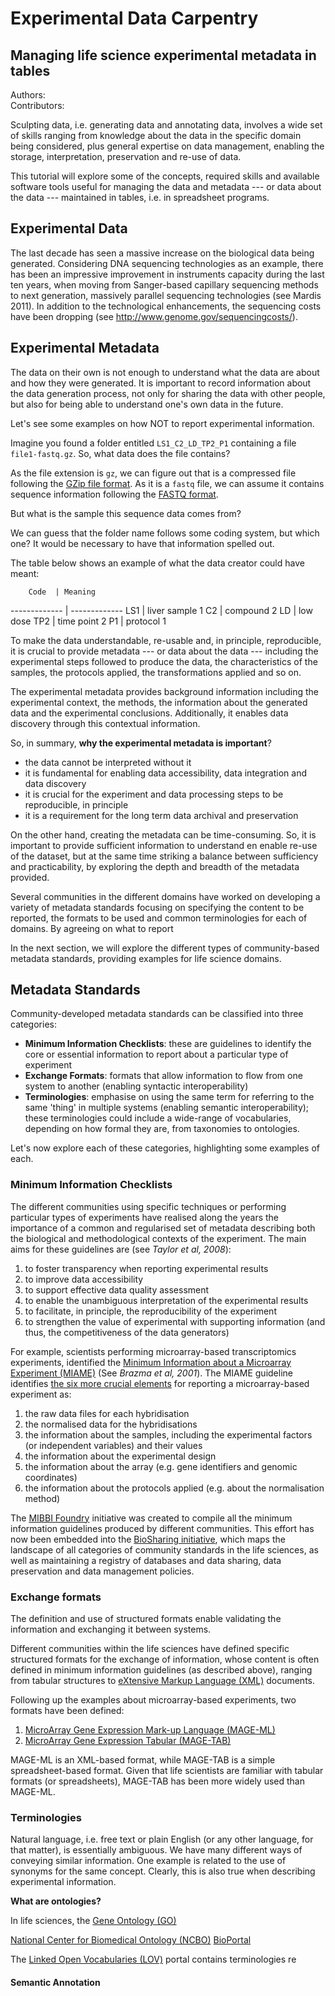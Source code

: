 # Experimental Data Carpentry #
## Managing life science experimental metadata in tables ##

Authors: <br>
Contributors:

Sculpting data, i.e. generating data and annotating data, involves a wide set of skills ranging from knowledge about the data in the specific domain being considered, plus general expertise on data management, enabling the storage, interpretation, preservation and re-use of data.

This tutorial will explore some of the concepts, required skills and available software tools useful for managing the data and metadata --- or data about the data --- maintained in tables, i.e. in spreadsheet programs. 

## Experimental Data ##

The last decade has seen a massive increase on the biological data being generated. Considering DNA sequencing technologies as an example, there has been an impressive improvement in instruments capacity during the last ten years, when moving from Sanger-based capillary sequencing methods to next generation, massively parallel sequencing technologies (see Mardis 2011). In addition to the technological enhancements, the sequencing costs have been dropping (see http://www.genome.gov/sequencingcosts/). 

## Experimental Metadata ##

The data on their own is not enough to understand what the data are about and how they were generated. It is important to record information about the data generation process, not only for sharing the data with other people, but also for being able to understand one's own data in the future.

Let's see some examples on how NOT to report experimental information.

Imagine you found a folder entitled ```LS1_C2_LD_TP2_P1``` containing a file ```file1-fastq.gz```. So, what data does the file contains?

As the file extension is ```gz```, we can figure out that is a compressed file following the [GZip file format](http://en.wikipedia.org/wiki/Gzip#File_format). As it is a ```fastq``` file, we can assume it contains sequence information following the [FASTQ format](http://en.wikipedia.org/wiki/FASTQ_format).

But what is the sample this sequence data comes from?

We can guess that the folder name follows some coding system, but which one? It would be necessary to have that information spelled out.

The table below shows an example of what the data creator could have meant:

        Code  | Meaning
------------- | -------------
         LS1  | liver sample 1
          C2  | compound 2
          LD  | low dose
         TP2  | time point 2
          P1  | protocol 1

To make the data understandable, re-usable and, in principle, reproducible, it is crucial to provide metadata --- or data about the data --- including the experimental steps followed to produce the data, the characteristics of the samples, the protocols applied, the transformations applied and so on.

The experimental metadata provides background information including the experimental context, the methods, the information about the generated data and the experimental conclusions. Additionally, it enables data discovery through this contextual information.

So, in summary, **why the experimental metadata is important**?

* the data cannot be interpreted without it
* it is fundamental for enabling data accessibility, data integration and data discovery
* it is crucial for the experiment and data processing steps to be reproducible, in principle
* it is a requirement for the long term data archival and preservation

On the other hand, creating the metadata can be time-consuming. So, it is important to provide sufficient information to understand en enable re-use of the dataset, but at the same time striking a balance between sufficiency and practicability, by exploring the depth and breadth of the metadata provided.

Several communities in the different domains have worked on developing a variety of metadata standards focusing on specifying the content to be reported, the formats to be used and common terminologies for each of domains. By agreeing on what to report

In the next section, we will explore the different types of community-based metadata standards, providing examples for life science domains.

## Metadata Standards ##

Community-developed metadata standards can be classified into three categories:

* **Minimum Information Checklists**: these are guidelines to identify the core or essential information to report about a particular type of experiment 
* **Exchange Formats**: formats that allow information to flow from one system to another (enabling syntactic interoperability)
* **Terminologies**: emphasise on using the same term for referring to the same 'thing' in multiple systems (enabling semantic interoperability); these terminologies could include a wide-range of vocabularies, depending on how formal they are, from taxonomies to  ontologies.

Let's now explore each of these categories, highlighting some examples of each.

### Minimum Information Checklists ###

The different communities using specific techniques or performing particular types of experiments have realised along the years the importance of a common and regularised set of metadata describing both the biological and methodological contexts of the experiment. The main aims for these guidelines are (see *Taylor et al, 2008*):

1. to foster transparency when reporting experimental results
2. to improve data accessibility 
3. to support effective data quality assessment
4. to enable the unambiguous interpretation of the experimental results 
5. to facilitate, in principle, the reproducibility of the experiment
6. to strengthen the value of experimental with supporting information (and thus, the competitiveness of the data generators)

For example, scientists performing microarray-based transcriptomics experiments, identified the [Minimum Information about a Microarray Experiment (MIAME)](http://biosharing.org/bsg-000177) (See *Brazma et al, 2001*). The MIAME guideline identifies [the six more crucial elements](http://www.fged.org/projects/miame/#sthash.dGA1h2Hn.dpuf) for reporting a microarray-based experiment as:

1. the raw data files for each hybridisation
2. the normalised data for the hybridisations
3. the information about the samples, including the experimental factors (or independent variables) and their values
4. the information about the experimental design
5. the information about the array (e.g. gene identifiers and genomic coordinates)
6. the information about the protocols applied (e.g. about the normalisation method)
    
The [MIBBI Foundry](http://biosharing.org/standards/?selected_facets=isMIBBI:true) initiative was created to compile all the minimum information guidelines produced by different communities. This effort has now been embedded into the [BioSharing initiative](http://biosharing.org/), which maps the landscape of all categories of community standards in the life sciences, as well as maintaining a registry of databases and data sharing, data preservation and data management policies.

### Exchange formats ###

The definition and use of structured formats enable validating the information and exchanging it between systems.

Different communities within the life sciences have defined specific structured formats for the exchange of information, whose content is often defined in minimum information guidelines (as described above), ranging from tabular structures to [eXtensive Markup Language (XML)](http://www.w3.org/XML/) documents. 

Following up the examples about microarray-based experiments, two formats have been defined:

1. [MicroArray Gene Expression Mark-up Language (MAGE-ML)](http://www.biosharing.org/bsg-000573)
2. [MicroArray Gene Expression Tabular (MAGE-TAB)](http://www.biosharing.org/bsg-000080)

MAGE-ML is an XML-based format, while MAGE-TAB is a simple spreadsheet-based format. Given that life scientists are familiar with tabular formats (or spreadsheets), MAGE-TAB has been more widely used than MAGE-ML.


### Terminologies ###

Natural language, i.e. free text or plain English (or any other language, for that matter), is essentially ambiguous. We have many different ways of conveying similar information. One example is related to the use of synonyms for the same concept. Clearly, this is also true when describing experimental information. 

**What are ontologies?**

In life sciences, the [Gene Ontology (GO)]()

[National Center for Biomedical Ontology (NCBO)](http://www.bioontology.org/) [BioPortal](http://bioportal.bioontology.org/)

The [Linked Open Vocabularies (LOV)]() portal contains terminologies re



#### Semantic Annotation ####




